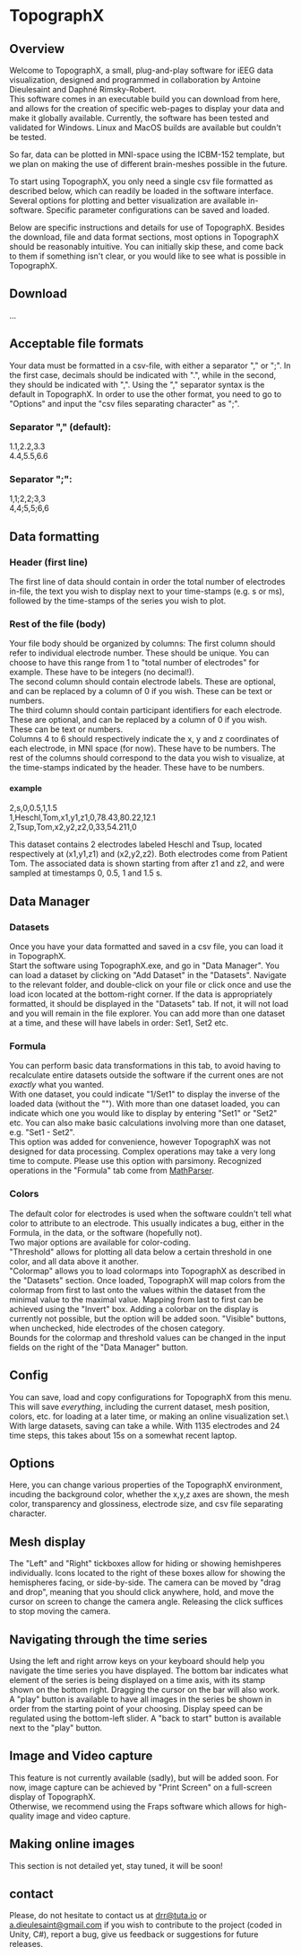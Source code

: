 # TopographX

## Overview
Welcome to TopographX, a small, plug-and-play software for iEEG data visualization, designed and programmed in collaboration by Antoine Dieulesaint and Daphné Rimsky-Robert.\
This software comes in an executable build you can download from here, and allows for the creation of specific web-pages to display your data and make it globally available. Currently, the software has been tested and validated for Windows. Linux and MacOS builds are available but couldn't be tested.

So far, data can be plotted in MNI-space using the ICBM-152 template, but we plan on making the use of different brain-meshes possible in the future.

To start using TopographX, you only need a single csv file formatted as described below, which can readily be loaded in the software interface. Several options for plotting and better visualization are available in-software. Specific parameter configurations can be saved and loaded.

Below are specific instructions and details for use of TopographX. Besides the download, file and data format sections, most options in TopographX should be reasonably intuitive. You can initially skip these, and come back to them if something isn't clear, or you would like to see what is possible in TopographX.
## Download
...
## Acceptable file formats
Your data must be formatted in a csv-file, with either a separator "," or ";". In the first case, decimals should be indicated with ".", while in the second, they should be indicated with ",". Using the "," separator syntax is the default in TopographX. In order to use the other format, you need to go to "Options" and input the "csv files separating character" as ";".

### Separator "," (default):
1.1,2.2,3.3\
4.4,5.5,6.6
### Separator ";":
1,1;2,2;3,3\
4,4;5,5;6,6

## Data formatting
### Header (first line)
The first line of data should contain in order the total number of electrodes in-file, the text you wish to display next to your time-stamps (e.g. s or ms), followed by the time-stamps of the series you wish to plot.
### Rest of the file (body)
Your file body should be organized by columns:
The first column should refer to individual electrode number. These should be unique. You can choose to have this range from 1 to "total number of electrodes" for example. These have to be integers (no decimal!).\
The second column should contain electrode labels. These are optional, and can be replaced by a column of 0 if you wish. These can be text or numbers.\
The third column should contain participant identifiers for each electrode. These are optional, and can be replaced by a column of 0 if you wish. These can be text or numbers.\
Columns 4 to 6 should respectively indicate the x, y and z coordinates of each electrode, in MNI space (for now). These have to be numbers.
The rest of the columns should correspond to the data you wish to visualize, at the time-stamps indicated by the header. These have to be numbers.
#### example
2,s,0,0.5,1,1.5\
1,Heschl,Tom,x1,y1,z1,0,78.43,80.22,12.1\
2,Tsup,Tom,x2,y2,z2,0,33,54.211,0

This dataset contains 2 electrodes labeled Heschl and Tsup, located respectively at (x1,y1,z1) and (x2,y2,z2). Both electrodes come from Patient Tom. The associated data is shown starting from after z1 and z2, and were sampled at timestamps 0, 0.5, 1 and 1.5 s.

## Data Manager
### Datasets
Once you have your data formatted and saved in a csv file, you can load it in TopographX.\
Start the software using TopographX.exe, and go in "Data Manager". You can load a dataset by clicking on "Add Dataset" in the "Datasets". Navigate to the relevant folder, and double-click on your file or click once and use the load icon located at the bottom-right corner. If the data is appropriately formatted, it should be displayed in the "Datasets" tab. If not, it will not load and you will remain in the file explorer. You can add more than one dataset at a time, and these will have labels in order: Set1, Set2 etc.
### Formula
You can perform basic data transformations in this tab, to avoid having to recalculate entire datasets outside the software if the current ones are not *exactly* what you wanted.\
With one dataset, you could indicate "1/Set1" to display the inverse of the loaded data (without the ""). With more than one dataset loaded, you can indicate which one you would like to display by entering "Set1" or "Set2" etc. You can also make basic calculations involving more than one dataset, e.g. "Set1 - Set2".\
This option was added for convenience, however TopographX was not designed for data processing. Complex operations may take a very long time to compute. Please use this option with parsimony.
Recognized operations in the "Formula" tab come from [MathParser](https://github.com/mariuszgromada/MathParser.org-mXparser#built-in-tokens).

### Colors
The default color for electrodes is used when the software couldn't tell what color to attribute to an electrode. This usually indicates a bug, either in the Formula, in the data, or the software (hopefully not).\
Two major options are available for color-coding.\
"Threshold" allows for plotting all data below a certain threshold in one color, and all data above it another. \
"Colormap" allows you to load colormaps into TopographX as described in the "Datasets" section. Once loaded, TopographX will map colors from the colormap from first to last onto the values within the dataset from the minimal value to the maximal value. Mapping from last to first can be achieved using the "Invert" box. Adding a colorbar on the display is currently not possible, but the option will be added soon.
"Visible" buttons, when unchecked, hide electrodes of the chosen category.\
Bounds for the colormap and threshold values can be changed in the input fields on the right of the "Data Manager" button. 

## Config
You can save, load and copy configurations for TopographX from this menu. This will save *everything*, including the current dataset, mesh position, colors, etc. for loading at a later time, or making an online visualization set.\ With large datasets, saving can take a while. With 1135 electrodes and 24 time steps, this takes about 15s on a somewhat recent laptop. 

## Options
Here, you can change various properties of the TopographX environment, incuding the background color, whether the x,y,z axes are shown, the mesh color, transparency and glossiness, electrode size, and csv file separating character.

## Mesh display
The "Left" and "Right" tickboxes allow for hiding or showing hemishperes individually. Icons located to the right of these boxes allow for showing the hemispheres facing, or side-by-side. The camera can be moved by "drag and drop", meaning that you should click anywhere, hold, and move the cursor on screen to change the camera angle. Releasing the click suffices to stop moving the camera. 

## Navigating through the time series
Using the left and right arrow keys on your keyboard should help you navigate the time series you have displayed. The bottom bar indicates what element of the series is being displayed on a time axis, with its stamp shown on the bottom right. Dragging the cursor on the bar will also work.\
A "play" button is available to have all images in the series be shown in order from the starting point of your choosing. Display speed can be regulated using the bottom-left slider. A "back to start" button is available next to the "play" button.

## Image and Video capture
This feature is not currently available (sadly), but will be added soon. For now, image capture can be achieved by "Print Screen" on a full-screen display of TopographX.\
Otherwise, we recommend using the Fraps software which allows for high-quality image and video capture.

## Making online images
This section is not detailed yet, stay tuned, it will be soon!

## contact
Please, do not hesitate to contact us at drr@tuta.io or a.dieulesaint@gmail.com if you wish to contribute to the project (coded in Unity, C#), report a bug, give us feedback or suggestions for future releases. 
